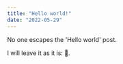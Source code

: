 ```yaml
---
title: "Hello world!"
date: "2022-05-29"
---
```


No one escapes the 'Hello world' post.

I will leave it as it is: 👋.
